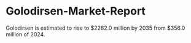 # Golodirsen-Market-Report
Golodirsen is estimated to rise to $2282.0 million by 2035 from $356.0 million of 2024.
